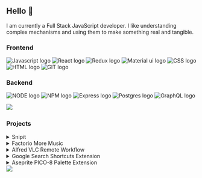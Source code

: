 ## Hello 👋

I am currently a Full Stack JavaScript developer. I like understanding complex mechanisms and using them to make something real and tangible. 

### Frontend
<p>
  <img src="https://user-images.githubusercontent.com/31222514/149812547-405716a0-b974-4da4-b749-f2b4a8adc1d8.png" width="8%" alt="Javascript logo">
  <img src="https://user-images.githubusercontent.com/31222514/149813755-3f74a208-1e4c-4d81-b848-1d4f1a18b969.png" width="8%" alt="React logo">
  <img src="https://user-images.githubusercontent.com/31222514/160580699-d782fd3f-4e09-4d92-895c-d9867302e145.svg" width="8%" alt="Redux logo">
  <img src="https://cdn.jsdelivr.net/gh/devicons/devicon/icons/materialui/materialui-original.svg" width="8%" alt="Material ui logo"/> 
  <img src="https://user-images.githubusercontent.com/31222514/149813532-e214a55c-9b91-4b71-bb17-0dcf18903f7a.png" width="8%" alt="CSS logo">
  <img src="https://user-images.githubusercontent.com/31222514/149814154-3de042e2-bccf-4f0e-8d0e-98a2dbcae7c0.png" width="8%" alt="HTML logo">
  <img src="https://user-images.githubusercontent.com/31222514/149814004-a3a2bf91-a257-4d1c-bdff-e1079a524359.png" width="8%" alt="GIT logo">
</p>

### Backend
<p>
  <img src="https://user-images.githubusercontent.com/31222514/149943049-95f0909a-9c2b-4fae-bd04-647d531dd10d.png" width="8%" alt="NODE logo">
  <img src="https://cdn.jsdelivr.net/gh/devicons/devicon/icons/npm/npm-original-wordmark.svg" width="8%" alt="NPM logo" />
  <img src="https://cdn.jsdelivr.net/gh/devicons/devicon/icons/express/express-original.svg" width="8%" alt="Express logo"/>
  <img src="https://user-images.githubusercontent.com/31222514/155521312-96e008ba-1d5e-409f-aaec-ca229ca275c6.jpeg" width="8%" alt="Postgres logo"> 
  <img src="https://cdn.jsdelivr.net/gh/devicons/devicon/icons/graphql/graphql-plain.svg" width="8%" alt="GraphQL logo"/>
</p>


<img src="https://github-readme-stats.vercel.app/api/top-langs/?username=churris-x&layout=compact"/>

### Projects
<details close>
  <summary>Snipit</summary>

  A tool for myself to keep track of small code snippets I use a lot, here is the code for the [frontend](https://github.com/churris-x/snippet-board-client) and [backend](https://github.com/churris-x/snippet-board-server) and here is the [deployed website](https://snipits.netlify.app).

<img width="780" alt="App screenshot" src="https://user-images.githubusercontent.com/47779588/180289364-66933af0-a18c-470f-8b00-89194ed50280.png">

</details>

<details close>
  <summary>Factorio More Music</summary>

  A small mod for the game [Factorio](https://www.factorio.com/). Written in Lua. Understanding the documentation and using the correct API's was very tricky, but quite fun. I have not delved deep into what is possible to do with mods, but would be very interested in trying it out.

  Here is the link to [the repository](https://github.com/churris-x/factorio-more-music)

</details>

<details close>
  <summary>Alfred VLC Remote Workflow</summary>

  This is an add-on to the very popular Alfred Mac App, which adds a command palette with many extended features, such as your own personal workflows. This is actually a continuation of an old workflow that stopped being developed. Saddly, it did not have some features I really would have liked, so I ended up continuing and making my own modifications.


  This was a very fun project, and understanding how to correctly pick up and continue a GPL v3 project was quite challenging.

  Here is the link to [the repository](https://github.com/churris-x/alfred-vlc-remote)  


<img width="780" alt="Workflow screenshot" src="https://raw.githubusercontent.com/churris-x/alfred-vlc-remote/f15853be5d76e70bf347a1e8b8281f562c8f85c0/images/screenshot_basic.png">  

</details>

<details close>
  <summary>Google Search Shortcuts Extension</summary>

  Another open source project that I wanted to make my own version of. Besides doing minor UI tweaks, the main thing I learned was how to publish things on the chrome and firefox stores, both quite different.

  Here is the link to [the repository](https://github.com/churris-x/google-search-shortcuts)

<img width="780" alt="Workflow screenshot" src="https://raw.githubusercontent.com/churris-x/google-search-shortcuts/refs/heads/master/img/Chrome-store-screenshot.jpg">

</details>

<details close>
  <summary>Aseprite PICO-8 Palette Extension</summary>

  This is the full colour palette for the [PICO-8](http://www.pico-8.com/) fantasy console, made for the [Aseprite](https://www.aseprite.org/) program
  I mainly made this just to make sure I would not lose the full palette, and for conveniece sake.
  
  It was quite fun to research and understand how GIMP `.gpl` palette files are structured,
  and also to create an extension for the Aseprite editor.

  Here is the link to [the repository](https://github.com/churris-x/aseprite-palette-pico-8)

<img width="780" alt="Cover image of palette" src="https://github.com/user-attachments/assets/e3fde247-4615-443d-a6a7-c3ef4392307c" />

</details>
<!--
https://github-readme-stats.vercel.app/api/top-langs/?username=churris-x&layout=compact
https://github-readme-stats.vercel.app/api?username=churris-x&show_icons=true&theme=monokai&count_private=true
-->

<!--

find icons here: https://devicon.dev/
find labels here : https://github.com/Ileriayo/markdown-badges
-->

<img width="0" src="https://user-images.githubusercontent.com/47779588/168110364-d8448d11-b208-43b1-bd9f-a16cb3eeaa1d.png">
